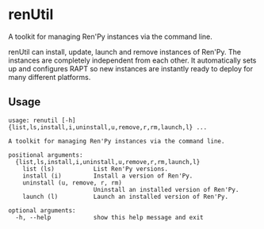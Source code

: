 # renUtil
A toolkit for managing Ren'Py instances via the command line.

renUtil can install, update, launch and remove instances of Ren'Py. The instances are completely independent from each other. It automatically sets up and configures RAPT so new instances are instantly ready to deploy for many different platforms.

## Usage
```
usage: renutil [-h] {list,ls,install,i,uninstall,u,remove,r,rm,launch,l} ...

A toolkit for managing Ren'Py instances via the command line.

positional arguments:
  {list,ls,install,i,uninstall,u,remove,r,rm,launch,l}
    list (ls)           List Ren'Py versions.
    install (i)         Install a version of Ren'Py.
    uninstall (u, remove, r, rm)
                        Uninstall an installed version of Ren'Py.
    launch (l)          Launch an installed version of Ren'Py.

optional arguments:
  -h, --help            show this help message and exit
```
